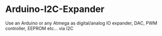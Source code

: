 # Arduino-I2C-Expander
Use an Arduino or any Atmega as digital/analog IO expander, DAC, PWM controller, EEPROM etc... via I2C
